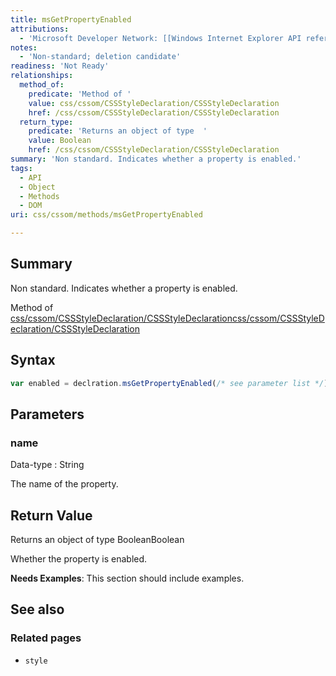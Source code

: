 ```yaml
---
title: msGetPropertyEnabled
attributions:
  - 'Microsoft Developer Network: [[Windows Internet Explorer API reference](http://msdn.microsoft.com/en-us/library/ie/hh828809%28v=vs.85%29.aspx) Article]'
notes:
  - 'Non-standard; deletion candidate'
readiness: 'Not Ready'
relationships:
  method_of:
    predicate: 'Method of '
    value: css/cssom/CSSStyleDeclaration/CSSStyleDeclaration
    href: /css/cssom/CSSStyleDeclaration/CSSStyleDeclaration
  return_type:
    predicate: 'Returns an object of type  '
    value: Boolean
    href: /css/cssom/CSSStyleDeclaration/CSSStyleDeclaration
summary: 'Non standard. Indicates whether a property is enabled.'
tags:
  - API
  - Object
  - Methods
  - DOM
uri: css/cssom/methods/msGetPropertyEnabled

---
```

## Summary

Non standard. Indicates whether a property is enabled.

Method of [css/cssom/CSSStyleDeclaration/CSSStyleDeclaration](/css/cssom/CSSStyleDeclaration/CSSStyleDeclaration)[css/cssom/CSSStyleDeclaration/CSSStyleDeclaration](/css/cssom/CSSStyleDeclaration/CSSStyleDeclaration)

## Syntax

``` js
var enabled = declration.msGetPropertyEnabled(/* see parameter list */);
```

## Parameters

### name

 Data-type
:   String

 The name of the property.

## Return Value

Returns an object of type BooleanBoolean

Whether the property is enabled.

**Needs Examples**: This section should include examples.

## See also

### Related pages

-   `style`
